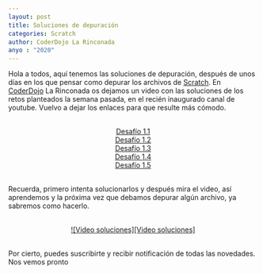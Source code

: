 ```yaml
---
layout: post
title: Soluciones de depuración
categories: Scratch
author: CoderDojo La Rinconada
anyo : "2020"
---
```


Hola a todos, aquí tenemos las soluciones de depuración, después de unos días en los que pensar como depurar los archivos de [Scratch]. En [CoderDojo] La Rinconada os dejamos un video con las soluciones de los retos planteados la semana pasada, en el recién inaugurado canal de youtube.
Vuelvo a dejar los enlaces para que resulte más cómodo.

<br>
<span style="display:block;text-align:center"><a href="https://scratch.mit.edu/projects/377688106" target="blank">Desafío 1.1</a></span>
<span style="display:block;text-align:center"><a href="https://scratch.mit.edu/projects/377688590" target="blank">Desafío 1.2</a></span>
<span style="display:block;text-align:center"><a href="https://scratch.mit.edu/projects/377688590" target="blank">Desafío 1.3</a></span>
<span style="display:block;text-align:center"><a href="https://scratch.mit.edu/projects/377695234" target="blank">Desafío 1.4</a></span>
<span style="display:block;text-align:center"><a href="https://scratch.mit.edu/projects/377698189" target="blank">Desafío 1.5</a></span>
<br>

Recuerda, primero intenta solucionarlos y después mira el video, así aprendemos y la próxima vez que debamos depurar algún archivo, ya sabremos como hacerlo.

<br>
<span style="display:block;text-align:center"><a href="https://www.youtube.com/watch?v=mS5skTod6YI" target="blank">![Video soluciones][Video soluciones]</a></span>
<br>

Por cierto, puedes suscribirte y recibir notificación de todas las novedades. Nos vemos pronto


[Video soluciones]: /images/video.png "Soluciones"
[CoderDojo]: https://coderdojo.com/es-ES
[Scratch]: https://scratch.mit.edu/





